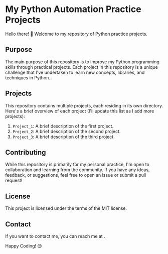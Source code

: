 # My Python Automation Practice Projects

Hello there! 👋 Welcome to my repository of Python practice projects.

## Purpose

The main purpose of this repository is to improve my Python programming skills through practical projects. Each project in this repository is a unique challenge that I've undertaken to learn new concepts, libraries, and techniques in Python.

## Projects

This repository contains multiple projects, each residing in its own directory. Here's a brief overview of each project (I'll update this list as I add more projects):

1. `Project_1`: A brief description of the first project.
2. `Project_2`: A brief description of the second project.
3. `Project_3`: A brief description of the third project.

## Contributing

While this repository is primarily for my personal practice, I'm open to collaboration and learning from the community. If you have any ideas, feedback, or suggestions, feel free to open an issue or submit a pull request!

## License

This project is licensed under the terms of the MIT license.

## Contact

If you want to contact me, you can reach me at <Hieupv3112>.

Happy Coding! 😊
